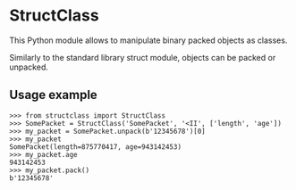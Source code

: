StructClass
===========

This Python module allows to manipulate binary packed objects as classes.

Similarly to the standard library struct module, objects can be packed or unpacked.

Usage example
-------------

    >>> from structclass import StructClass
    >>> SomePacket = StructClass('SomePacket', '<II', ['length', 'age'])
    >>> my_packet = SomePacket.unpack(b'12345678')[0]
    >>> my_packet
    SomePacket(length=875770417, age=943142453)
    >>> my_packet.age
    943142453
    >>> my_packet.pack()
    b'12345678'
